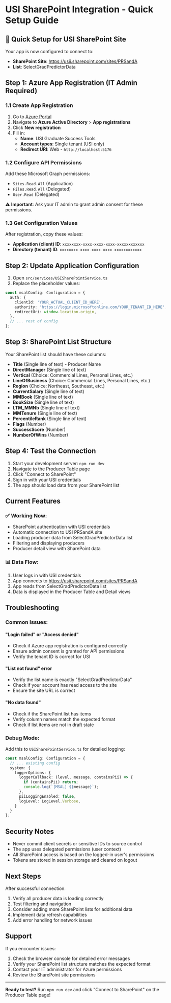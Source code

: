 # USI SharePoint Integration - Quick Setup Guide

## 🚀 Quick Setup for USI SharePoint Site

Your app is now configured to connect to:
- **SharePoint Site**: https://usii.sharepoint.com/sites/PRSandA
- **List**: SelectGradPredictorData

## Step 1: Azure App Registration (IT Admin Required)

### 1.1 Create App Registration
1. Go to [Azure Portal](https://portal.azure.com/)
2. Navigate to **Azure Active Directory** > **App registrations**
3. Click **New registration**
4. Fill in:
   - **Name**: USI Graduate Success Tools
   - **Account types**: Single tenant (USI only)
   - **Redirect URI**: Web - `http://localhost:5176`

### 1.2 Configure API Permissions
Add these Microsoft Graph permissions:
- `Sites.Read.All` (Application)
- `Files.Read.All` (Delegated)
- `User.Read` (Delegated)

⚠️ **Important**: Ask your IT admin to grant admin consent for these permissions.

### 1.3 Get Configuration Values
After registration, copy these values:
- **Application (client) ID**: `xxxxxxxx-xxxx-xxxx-xxxx-xxxxxxxxxxxx`
- **Directory (tenant) ID**: `xxxxxxxx-xxxx-xxxx-xxxx-xxxxxxxxxxxx`

## Step 2: Update Application Configuration

1. Open `src/services/USISharePointService.ts`
2. Replace the placeholder values:

```typescript
const msalConfig: Configuration = {
  auth: {
    clientId: 'YOUR_ACTUAL_CLIENT_ID_HERE',
    authority: 'https://login.microsoftonline.com/YOUR_TENANT_ID_HERE',
    redirectUri: window.location.origin,
  },
  // ... rest of config
};
```

## Step 3: SharePoint List Structure

Your SharePoint list should have these columns:
- **Title** (Single line of text) - Producer Name
- **DirectManager** (Single line of text)
- **Vertical** (Choice: Commercial Lines, Personal Lines, etc.)
- **LineOfBusiness** (Choice: Commercial Lines, Personal Lines, etc.)
- **Region** (Choice: Northeast, Southeast, etc.)
- **CurrentSalary** (Single line of text)
- **MMBook** (Single line of text)
- **BookSize** (Single line of text)
- **LTM_MMNb** (Single line of text)
- **MMTenure** (Single line of text)
- **PercentileRank** (Single line of text)
- **Flags** (Number)
- **SuccessScore** (Number)
- **NumberOfWins** (Number)

## Step 4: Test the Connection

1. Start your development server: `npm run dev`
2. Navigate to the Producer Table page
3. Click "Connect to SharePoint"
4. Sign in with your USI credentials
5. The app should load data from your SharePoint list

## Current Features

### ✅ Working Now:
- SharePoint authentication with USI credentials
- Automatic connection to USI PRSandA site
- Loading producer data from SelectGradPredictorData list
- Filtering and displaying producers
- Producer detail view with SharePoint data

### 📊 Data Flow:
1. User logs in with USI credentials
2. App connects to https://usii.sharepoint.com/sites/PRSandA
3. App reads from SelectGradPredictorData list
4. Data is displayed in the Producer Table and Detail views

## Troubleshooting

### Common Issues:

#### "Login failed" or "Access denied"
- Check if Azure app registration is configured correctly
- Ensure admin consent is granted for API permissions
- Verify the tenant ID is correct for USI

#### "List not found" error
- Verify the list name is exactly "SelectGradPredictorData"
- Check if your account has read access to the site
- Ensure the site URL is correct

#### "No data found"
- Check if the SharePoint list has items
- Verify column names match the expected format
- Check if list items are not in draft state

### Debug Mode:
Add this to `USISharePointService.ts` for detailed logging:

```typescript
const msalConfig: Configuration = {
  // ... existing config
  system: {
    loggerOptions: {
      loggerCallback: (level, message, containsPii) => {
        if (containsPii) return;
        console.log(`[MSAL] ${message}`);
      },
      piiLoggingEnabled: false,
      logLevel: LogLevel.Verbose,
    }
  }
};
```

## Security Notes

- Never commit client secrets or sensitive IDs to source control
- The app uses delegated permissions (user context)
- All SharePoint access is based on the logged-in user's permissions
- Tokens are stored in session storage and cleared on logout

## Next Steps

After successful connection:
1. Verify all producer data is loading correctly
2. Test filtering and navigation
3. Consider adding more SharePoint lists for additional data
4. Implement data refresh capabilities
5. Add error handling for network issues

## Support

If you encounter issues:
1. Check the browser console for detailed error messages
2. Verify your SharePoint list structure matches the expected format
3. Contact your IT administrator for Azure permissions
4. Review the SharePoint site permissions

---

**Ready to test?** Run `npm run dev` and click "Connect to SharePoint" on the Producer Table page!
